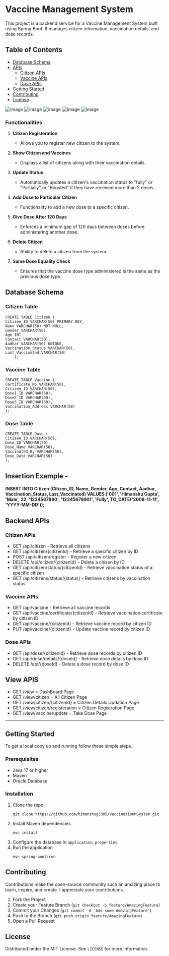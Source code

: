 <h1>Vaccine Management System</h1>
<p>This project is a backend service for a Vaccine Management System built using Spring Boot. It manages citizen information, vaccination details, and dose records.</p>
<h2>Table of Contents</h2>
<ul>
    <li><a href="#database-schema">Database Schema</a></li>
    <li><a href="#apis">APIs</a>
        <ul>
            <li><a href="#citizen-apis">Citizen APIs</a></li>
            <li><a href="#vaccine-apis">Vaccine APIs</a></li>
            <li><a href="#dose-apis">Dose APIs</a></li>
        </ul>
    </li>
        <li><a href="#getting-started">Getting Started</a></li>
        <li><a href="#contributing">Contributing</a></li>
        <li><a href="#license">License</a></li>
    </ul>

![image](https://github.com/user-attachments/assets/f1157f9a-7066-44ff-94c2-4596fb023bb4)
![image](https://github.com/user-attachments/assets/76c05b4b-ffe6-4423-9efc-fa354152ab65)
![image](https://github.com/user-attachments/assets/cbb3be1f-12b0-4f79-942b-a973e2d3485c)
![image](https://github.com/user-attachments/assets/276633ea-eff5-4bb6-986c-d47d0764208c)
![image](https://github.com/user-attachments/assets/ef70d820-3e96-45e5-a988-771e3f08ad5f)

### Functionalities

1. **Citizen Registeration**
    - Allows you to register new citizen to the system.

2. **Show Citizen and Vaccines**
    - Displays a list of citizens along with their vaccination details.

3. **Update Status**
    - Automatically updates a citizen's vaccination status to "fully" or "Partially" or "Boosted" if they have received more than 2 doses.

4. **Add Dose to Particular Citizen**
    - Functionality to add a new dose to a specific citizen.

5. **Give Dose After 120 Days**
    - Enforces a minimum gap of 120 days between doses before administering another dose.

6. **Delete Citizen**
    - Ability to delete a citizen from the system.

7. **Same Dose Equality Check**
    - Ensures that the vaccine dose type administered is the same as the previous dose type.

<h2 id="database-schema">Database Schema</h2>

<h3>Citizen Table</h3>
<pre><code>CREATE TABLE Citizen (
Citizen_ID VARCHAR(50) PRIMARY KEY,             
Name VARCHAR(50) NOT NULL,                    
Gender VARCHAR(50),                          
Age INT,                                      
Contact VARCHAR(50),                         
Aadhar VARCHAR(50) UNIQUE,                   
Vaccination_Status VARCHAR(50),               
Last_Vaccinated VARCHAR(50)                        
    );</code></pre>

<h3>Vaccine Table</h3>
<pre><code>CREATE TABLE Vaccine (
Certificate_No VARCHAR(50),
Citizen_ID VARCHAR(50), 
Dose1_ID VARCHAR(50),
Dose2_ID VARCHAR(50),
Dose3_ID VARCHAR(50),
Vaccination_Address VARCHAR(50)
);</code></pre>

<h3>Dose Table</h3>
<pre><code>CREATE TABLE Dose (
Citizen_ID VARCHAR(50),
Dose_ID VARCHAR(50), 
Dose_Name VARCHAR(50),
Vaccinated_By VARCHAR(50),
Dose_Date VARCHAR(50)
);</code></pre>

<h2>Insertion Example - </h2>
<h4>INSERT INTO Citizen (Citizen_ID, Name, Gender, Age, Contact, Aadhar, Vaccination_Status, Last_Vaccinated)
VALUES ('001', 'Himanshu Gupta', 'Male', 22, '1234567890', '12345678901', 'Fully', TO_DATE('2008-11-11', 'YYYY-MM-DD'));</h4>

<h2 id="apis">Backend APIs</h2>

<h3 id="citizen-apis">Citizen APIs</h3>
<ul>
    <li>GET /api/citizen - Retrieve all citizens</li>
    <li>GET /api/citizen/{citizenId} - Retrieve a specific citizen by ID</li>
    <li>POST /api/citizen/register - Register a new citizen</li>
    <li>DELETE /api/citizen/{citizenId} - Delete a citizen by ID</li>
    <li>GET /api/citizen/status/{citizenId} - Retrieve vaccination status of a specific citizen</li>
    <li>GET /api/citizens/status/{status} - Retrieve citizens by vaccination status</li>
</ul>

<h3 id="vaccine-apis">Vaccine APIs</h3>
<ul>
    <li>GET /api/vaccine - Retrieve all vaccine records</li>
    <li>GET /api/vaccine/certificate/{citizenId} - Retrieve vaccination certificate by citizen ID</li>
    <li>GET /api/vaccine/{citizenId} - Retrieve vaccine record by citizen ID</li>
    <li>PUT /api/vaccine/{citizenId} - Update vaccine record by citizen ID</li>
</ul>

<h3 id="dose-apis">Dose APIs</h3>
<ul>
    <li>GET /api/dose/{citizenId} - Retrieve dose records by citizen ID</li>
    <li>GET /api/dose/details/{doseId} - Retrieve dose details by dose ID</li>
    <li>DELETE /api/{doseId} - Delete a dose record by dose ID</li>
</ul>

<h2>View APIS</h2>
<ul>
    <li>GET /view =  DashBoard Page</li>
    <li>GET /view/citizen = All Citizen Page</li>
    <li>GET /view/citizen/{citizenId} = Citizen Details Updation Page</li>
    <li>GET /view/citizen/registeration = Citizen Registration Page </li>
    <li>GET /view/vaccine/update = Take Dose Page</li>
</ul>
<hr>
<h2 id="getting-started">Getting Started</h2>
<p>To get a local copy up and running follow these simple steps.</p>

<h3>Prerequisites</h3>
<ul>
    <li>Java 17 or higher</li>
    <li>Maven</li>
    <li>Oracle Database</li>
</ul>

<h3>Installation</h3>
<ol>
    <li>Clone the repo
    <pre><code>git clone https://github.com/himanshug3385/VaccinationMSystem.git</code></pre>
    </li>
    <li>Install Maven dependencies
        <pre><code>mvn install</code></pre>
    </li>
    <li>Configure the database in <code>application.properties</code></li>
    <li>Run the application
        <pre><code>mvn spring-boot:run</code></pre>
    </li>
    </ol>

<h2 id="contributing">Contributing</h2>
<p>Contributions make the open-source community such an amazing place to learn, inspire, and create. I appreciate your contributions.</p>
<ol>
    <li>Fork the Project</li>
    <li>Create your Feature Branch (<code>git checkout -b feature/AmazingFeature</code>)</li>
    <li>Commit your Changes (<code>git commit -m 'Add some AmazingFeature'</code>)</li>
    <li>Push to the Branch (<code>git push origin feature/AmazingFeature</code>)</li>
    <li>Open a Pull Request</li>
</ol>

<h2 id="license">License</h2>
<p>Distributed under the MIT License. See <code>LICENSE</code> for more information.</p>
